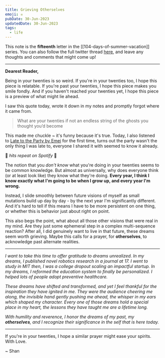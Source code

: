 ```yaml
---
title: Grieving Otherselves
emoji: ☠
pubDate: 30-Jun-2023
updatedDate: 30-Jun-2023
tags:
  - life
---
```


This note is the **fifteenth** letter in the [[104-days-of-summer-vacation]] series. You can also follow the full twitter thread [here](https://twitter.com/solderneer/status/1668911213810716672), and leave any thoughts and comments that might come up!

---

**Dearest Reader,**

Being in your twenties is so weird. If you're in your twenties too, I hope this piece is relatable. If you're past your twenties, I hope this piece makes you smile fondly. And if you haven't reached your twenties yet, I hope this piece is a preview of what might lie ahead.

I saw this quote today, wrote it down in my notes and promptly forgot where it came from.

>What are your twenties if not an endless string of the ghosts you thought you’d become

This made me chuckle ~ it's funny because it's true. Today, I also listened to [Late to the Party by Emei](https://open.spotify.com/track/2eQsKNvDuggHAaiGRSd64S?si=6ec02f1f81bf4bb3) for the first time, turns out the party wasn't the only thing I was late to, everyone I shared it with seemed to know it already. 

🎵 *hits repeat on Spotify* 🎵

The notion that you _don't know_ what you're doing in your twenties seems to be common knowledge. But almost as universally, why does everyone think (or at least look like) they know what they're doing. **Every year, I think I know exactly what I'm going to be when I grow up, and every year I'm wrong.**

Instead, I slide smoothly between future visions of myself as small mutations build up day by day - by the next year I'm significantly different. And it's hard to tell if this means I have to be more persistent on one thing, or whether this is behavior just about right on point.

This also begs the point, what about all those other visions that were real in my mind. Are they just some ephemeral step in a complex multi-sequence reaction? After all, I did genuinely want to live in that future, these dreams seem worth grieving. Maybe this calls for a prayer, for **otherselves**, to acknowledge past alternate realities.

---

_I want to take this time to offer gratitude to dreams unrealized. In my dreams, I published novel robotics research in a journal at 17. I went to study in MIT then, I was a college dropout scaling an impactful startup. In my dreams, I reformed the education system to finally be personalized. I helped lots of people adopt preventive healthcare._

_These dreams have shifted and transformed, and yet I feel thankful for the inspiration they have ignited in me. They were the audience cheering me along, the invisible hand gently pushing me ahead, the whisper in my ears which shaped my character. Every one of those dreams hold a special place in my heart, the lessons they have taught me are a lifetime long._

_With humility and reverence, I honor the dreams of my past, my **otherselves**, and I recognize their significance in the self that is here today._

---

If you're in your twenties, I hope a similar prayer might ease your spirits. With Love.

~ Shan





